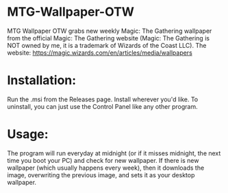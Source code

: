 # MTG-Wallpaper-OTW

MTG Wallpaper OTW grabs new weekly Magic: The Gathering wallpaper from the official Magic: The Gathering website (Magic: The Gathering is NOT owned by me, it is a trademark of Wizards of the Coast LLC).
The website: https://magic.wizards.com/en/articles/media/wallpapers

# Installation:
Run the .msi from the Releases page. Install wherever you'd like. To uninstall, you can just use the Control Panel like any other program.

# Usage:
The program will run everyday at midnight (or if it misses midnight, the next time you boot your PC) and check for new wallpaper. If there is new wallpaper (which usually happens every week), then it downloads the image, overwriting the previous image, and sets it as your desktop wallpaper.
